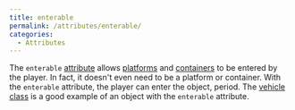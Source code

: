 ```yaml
---
title: enterable
permalink: /attributes/enterable/
categories: 
  - Attributes
---
```


The `enterable` [attribute](attributes/) allows
[platforms](basics/containers-and-platforms/) and
[containers](basics/containers-and-platforms/) to be entered by the player. In
fact, it doesn't even need to be a platform or container. With the
`enterable` attribute, the player can enter the object, period. The
[vehicle class](classes/vehicle/) is a good example of an object with
the `enterable` attribute.
